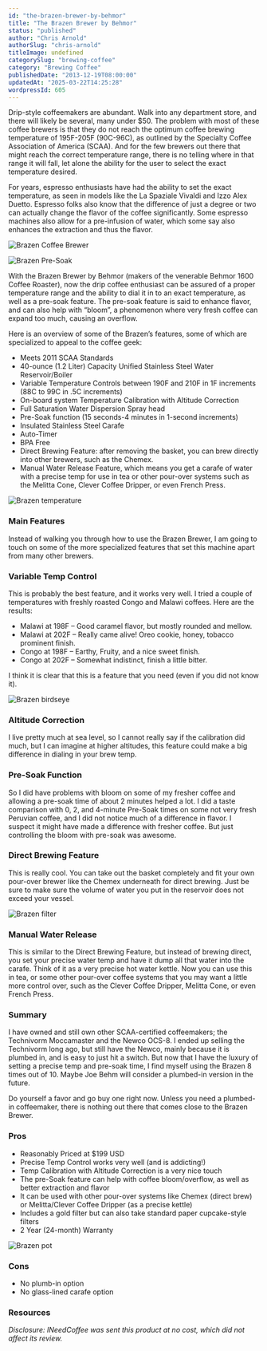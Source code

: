 ```yaml
---
id: "the-brazen-brewer-by-behmor"
title: "The Brazen Brewer by Behmor"
status: "published"
author: "Chris Arnold"
authorSlug: "chris-arnold"
titleImage: undefined
categorySlug: "brewing-coffee"
category: "Brewing Coffee"
publishedDate: "2013-12-19T08:00:00"
updatedAt: "2025-03-22T14:25:28"
wordpressId: 605
---
```


Drip-style coffeemakers are abundant. Walk into any department store, and there will likely be several, many under $50. The problem with most of these coffee brewers is that they do not reach the optimum coffee brewing temperature of 195F-205F (90C-96C), as outlined by the Specialty Coffee Association of America (SCAA). And for the few brewers out there that might reach the correct temperature range, there is no telling where in that range it will fall, let alone the ability for the user to select the exact temperature desired.

For years, espresso enthusiasts have had the ability to set the exact temperature, as seen in models like the La Spaziale Vivaldi and Izzo Alex Duetto. Espresso folks also know that the difference of just a degree or two can actually change the flavor of the coffee significantly. Some espresso machines also allow for a pre-infusion of water, which some say also enhances the extraction and thus the flavor.

![Brazen Coffee Brewer](brazen-coffee-brewer.jpg)

![Brazen Pre-Soak](brazen-pre-soak.jpg)

With the Brazen Brewer by Behmor (makers of the venerable Behmor 1600 Coffee Roaster), now the drip coffee enthusiast can be assured of a proper temperature range and the ability to dial it in to an exact temperature, as well as a pre-soak feature. The pre-soak feature is said to enhance flavor, and can also help with “bloom”, a phenomenon where very fresh coffee can expand too much, causing an overflow.

Here is an overview of some of the Brazen’s features, some of which are specialized to appeal to the coffee geek:

-   Meets 2011 SCAA Standards
-   40-ounce (1.2 Liter) Capacity Unified Stainless Steel Water Reservoir/Boiler
-   Variable Temperature Controls between 190F and 210F in 1F increments (88C to 99C in .5C increments)
-   On-board system Temperature Calibration with Altitude Correction
-   Full Saturation Water Dispersion Spray head
-   Pre-Soak function (15 seconds-4 minutes in 1-second increments)
-   Insulated Stainless Steel Carafe
-   Auto-Timer
-   BPA Free
-   Direct Brewing Feature: after removing the basket, you can brew directly into other brewers, such as the Chemex.
-   Manual Water Release Feature, which means you get a carafe of water with a precise temp for use in tea or other pour-over systems such as the Melitta Cone, Clever Coffee Dripper, or even French Press.

![Brazen temperature](brazen-temperature.jpg)

### Main Features

Instead of walking you through how to use the Brazen Brewer, I am going to touch on some of the more specialized features that set this machine apart from many other brewers.

### Variable Temp Control

This is probably the best feature, and it works very well. I tried a couple of temperatures with freshly roasted Congo and Malawi coffees. Here are the results:

-   Malawi at 198F – Good caramel flavor, but mostly rounded and mellow.
-   Malawi at 202F – Really came alive! Oreo cookie, honey, tobacco prominent finish.
-   Congo at 198F – Earthy, Fruity, and a nice sweet finish.
-   Congo at 202F – Somewhat indistinct, finish a little bitter.

I think it is clear that this is a feature that you need (even if you did not know it).

![Brazen birdseye](brazen-birdseye.jpg)

### Altitude Correction

I live pretty much at sea level, so I cannot really say if the calibration did much, but I can imagine at higher altitudes, this feature could make a big difference in dialing in your brew temp.

### Pre-Soak Function

So I did have problems with bloom on some of my fresher coffee and allowing a pre-soak time of about 2 minutes helped a lot. I did a taste comparison with 0, 2, and 4-minute Pre-Soak times on some not very fresh Peruvian coffee, and I did not notice much of a difference in flavor. I suspect it might have made a difference with fresher coffee. But just controlling the bloom with pre-soak was awesome.

### Direct Brewing Feature

This is really cool. You can take out the basket completely and fit your own pour-over brewer like the Chemex underneath for direct brewing. Just be sure to make sure the volume of water you put in the reservoir does not exceed your vessel.

![Brazen filter](brazen-filter.jpg)

### Manual Water Release

This is similar to the Direct Brewing Feature, but instead of brewing direct, you set your precise water temp and have it dump all that water into the carafe. Think of it as a very precise hot water kettle. Now you can use this in tea, or some other pour-over coffee systems that you may want a little more control over, such as the Clever Coffee Dripper, Melitta Cone, or even French Press.

### Summary

I have owned and still own other SCAA-certified coffeemakers; the Technivorm Moccamaster and the Newco OCS-8. I ended up selling the Technivorm long ago, but still have the Newco, mainly because it is plumbed in, and is easy to just hit a switch. But now that I have the luxury of setting a precise temp and pre-soak time, I find myself using the Brazen 8 times out of 10. Maybe Joe Behm will consider a plumbed-in version in the future.

Do yourself a favor and go buy one right now. Unless you need a plumbed-in coffeemaker, there is nothing out there that comes close to the Brazen Brewer.

### Pros

-   Reasonably Priced at $199 USD
-   Precise Temp Control works very well (and is addicting!)
-   Temp Calibration with Altitude Correction is a very nice touch
-   The pre-Soak feature can help with coffee bloom/overflow, as well as better extraction and flavor
-   It can be used with other pour-over systems like Chemex (direct brew) or Melitta/Clever Coffee Dripper (as a precise kettle)
-   Includes a gold filter but can also take standard paper cupcake-style filters
-   2 Year (24-month) Warranty

![Brazen pot](brazen-pot.jpg)

### Cons

-   No plumb-in option
-   No glass-lined carafe option

### Resources

*Disclosure: INeedCoffee was sent this product at no cost, which did not affect its review.*
